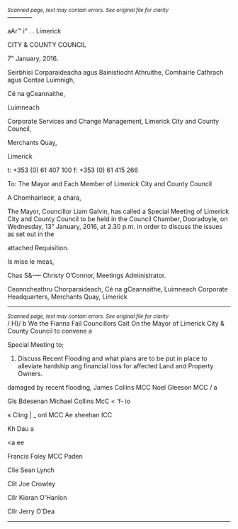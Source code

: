 *<small>Scanned page, text may contain errors. See original file for clarity</small>*  
————

aAr™ i“
. .
Limerick

CITY & COUNTY
COUNCIL

7" January, 2016.

Seirbhisi Corparaideacha agus Bainistiocht Athruithe,
Comhairle Cathrach agus Contae Luimnigh,

Cé na gCeannaithe,

Luimneach

Corporate Services and Change Management,
Limerick City and County Council,

Merchants Quay,

Limerick

t: +353 (0) 61 407 100
f: +353 (0) 61 415 266

To: The Mayor and Each Member of Limerick City and County Council

A Chomhairleoir, a chara,

The Mayor, Councillor Liam Galvin, has called a Special Meeting of Limerick City
and County Council to be held in the Council Chamber, Dooradoyle, on Wednesday,
13” January, 2016, at 2.30 p.m. in order to discuss the issues as set out in the

attached Requisition.

Is mise le meas,

Chas S&-—
Christy O’Connor,
Meetings Administrator.

Ceanncheathru Chorparaideach, Cé na gCeannaithe, Luimneach
Corporate Headquarters, Merchants Quay, Limerick

---
*<small>Scanned page, text may contain errors. See original file for clarity</small>*  
/
H}/ b
We the Fianna Fail Councillors Cait On the Mayor of Limerick City & County Council to convene a

Special Meeting to;

1. Discuss Recent Flooding and what plans are to be put in place to alleviate hardship ang
financial loss for affected Land and Property Owners.

damaged by recent flooding,
James Collins MCC Noel Gleeson MCC
/ a

Gls Bdesenan
Michael Collins McC < ‘f- io

« Cling |
_ onl MCC Ae sheehan ICC

Kh Dau a

<a ee

Francis Foley MCC
Paden

Clie Sean Lynch

Clit Joe Crowley

Cllr Kieran O'Hanlon

Cllr Jerry O'Dea

---
